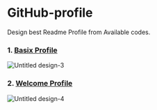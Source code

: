 # GitHub-profile
Design best Readme Profile from Available codes.

### 1. [Basix Profile](https://github.com/imonish8/GitHub-profile/blob/main/BasicProfile.md)

![Untitled design-3](https://github.com/imonish8/GitHub-profile/assets/115737071/7d772714-4080-49a5-82d0-2b2cc5942503)

### 2. [Welcome Profile](https://github.com/imonish8/GitHub-profile/blob/main/Welcome1.md)

![Untitled design-4](https://github.com/imonish8/GitHub-profile/assets/115737071/e8aeeee5-9780-4f30-8a59-26bc21dc6c99)
